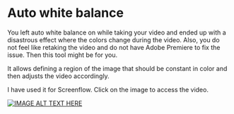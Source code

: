 # Auto white balance

You left auto white balance on while taking your video and ended up with a disastrous effect where the colors change during the video. Also, you do not feel like retaking the video and do not have Adobe Premiere to fix the issue. Then this tool might be for you.

It allows defining a region of the image that should be constant in color and then adjusts the video accordingly.

I have used it for Screenflow. Click on the image to access the video.

[![IMAGE ALT TEXT HERE](https://user-images.githubusercontent.com/1872705/205857266-14f5615a-8b56-416d-b36a-8f9137e8afeb.png)](https://youtu.be/oQ6IPZHEeLQ)

